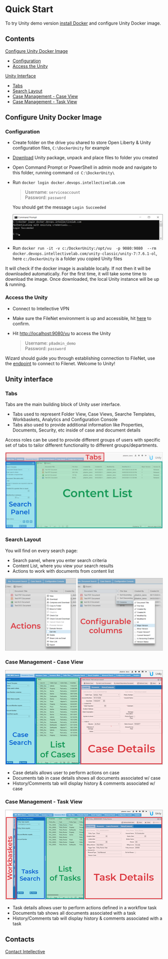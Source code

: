 # Quick Start

To try Unity demo version [install Docker](./how-to-install-docker.md) and configure Unity Docker image. 

## Contents ## 

[Configure Unity Docker Image](./quick-start.html#configure-unity-docker-image) 
- [Configuration](./quick-start.html#configuration) 
- [Access the Unity](./quick-start.html#access-the-unity) 

[Unity Interface](./quick-start.html#unity-interface) 
- [Tabs](./quick-start.html#tabs) 
- [Search Layout](./quick-start.html#search-layout) 
- [Case Management - Case View](./quick-start.html#case-management---case-view) 
- [Case Management - Task View](./quick-start.html#case-management---task-view) 

## Configure Unity Docker Image
 
### Configuration ###

- Create folder on the drive you shared to store Open Liberty & Unity configuration files, `C:\DockerUnity` for example 
- [Download](link-to-server.zip) Unity package, unpack and place files to folder you created 
- Open Command Prompt or PowerShell in admin mode and navigate to this folder, running command 
 `cd C:\DockerUnity\`
- Run `docker login docker.devops.intellectivelab.com`

	> Username: `serviceaccount`  
	> Password: `password` 

	You should get the message `Login Succeeded` 

	![unity-cmd](.\images\quick-start\unity-installation-1.png) 
	
- Run `docker run -it -v c:/DockerUnity:/opt/vu  -p 9080:9080  --rm docker.devops.intellectivelab.com/unity-classic/unity-7:7.6.1-ol`, here `c:/DockerUnity` is a folder you copied Unity files 

It will check if the docker image is available locally.
If not then it will be downloaded automatically.
For the first time, it will take some time to download the image.
Once downloaded, the local Unity instance will be up & running. 

### Access the Unity ### 

- Connect to Intellective VPN
- Make sure the FileNet environment is up and accessible, hit [here](http://172.31.27.3:9080/wsi/FNCEWS40MTOM/) to confirm.

- Hit [http://localhost:9080/vu](http://localhost:9080/vu) to access the Unity

	> Username: `p8admin_demo`  
	> Password: `password`
	
Wizard should guide you through establishing connection to FileNet, use the [endpoint](http://172.31.27.3:9080/wsi/FNCEWS40MTOM/) to connect to Filenet. 
Welcome to Unity! 
	
## Unity interface ## 

### Tabs ### 

Tabs are the main building block of Unity user interface. 

- Tabs used to represent Folder View, Case Views, Searche Templates, Workbaskets, Analytics and Configuration Console 
- Tabs also used to provide additional information like Properties, Documents, Security, etc inside of case and document details  
	
Access roles can be used to provide different groups of users with specific set of tabs to tailor different functionality to different groups/departments. 

![Search layout](.\images\quick-start\unity-ui-1-updated.png) 

### Search Layout ### 

You will find on every search page: 

- Search panel, where you enter search criteria 
- Content List, where you view your search results 
- Actions to work with documents from content list 

![Actions](.\images\quick-start\unity-ui-2-updated-2.png) 

### Case Management - Case View ###

![Case Views](.\images\quick-start\unity-ui-7-updated.png)

- Case details allows user to perform actions on case
- Documents tab in case details shows all documents associated w/ case
- History/Comments tab will display history & comments associated w/ case 

### Case Management - Task View ### 

![Case Views](.\images\quick-start\unity-ui-8-updated.png) 

- Task details allows user to perform actions defined in a workflow task
- Documents tab shows all documents associated with a task
- History/Comments tab will display history & comments associated with a task 

## Contacts

[Contact Intellective](https://www.intellective.com/contact-us/)

